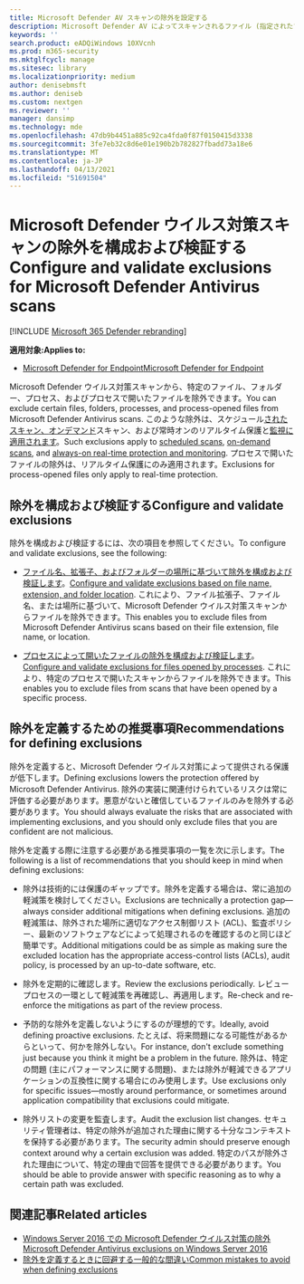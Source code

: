 ```yaml
---
title: Microsoft Defender AV スキャンの除外を設定する
description: Microsoft Defender AV によってスキャンされるファイル (指定されたプロセスによって変更されたファイルを含む) とフォルダーを除外できます。 PowerShell を使用して除外を検証します。
keywords: ''
search.product: eADQiWindows 10XVcnh
ms.prod: m365-security
ms.mktglfcycl: manage
ms.sitesec: library
ms.localizationpriority: medium
author: denisebmsft
ms.author: deniseb
ms.custom: nextgen
ms.reviewer: ''
manager: dansimp
ms.technology: mde
ms.openlocfilehash: 47db9b4451a885c92ca4fda0f87f0150415d3338
ms.sourcegitcommit: 3fe7eb32c8d6e01e190b2b782827fbadd73a18e6
ms.translationtype: MT
ms.contentlocale: ja-JP
ms.lasthandoff: 04/13/2021
ms.locfileid: "51691504"
---
```

# <a name="configure-and-validate-exclusions-for-microsoft-defender-antivirus-scans"></a><span data-ttu-id="94b22-104">Microsoft Defender ウイルス対策スキャンの除外を構成および検証する</span><span class="sxs-lookup"><span data-stu-id="94b22-104">Configure and validate exclusions for Microsoft Defender Antivirus scans</span></span>

[!INCLUDE [Microsoft 365 Defender rebranding](../../includes/microsoft-defender.md)]


<span data-ttu-id="94b22-105">**適用対象:**</span><span class="sxs-lookup"><span data-stu-id="94b22-105">**Applies to:**</span></span>

- [<span data-ttu-id="94b22-106">Microsoft Defender for Endpoint</span><span class="sxs-lookup"><span data-stu-id="94b22-106">Microsoft Defender for Endpoint</span></span>](/microsoft-365/security/defender-endpoint/)

<span data-ttu-id="94b22-107">Microsoft Defender ウイルス対策スキャンから、特定のファイル、フォルダー、プロセス、およびプロセスで開いたファイルを除外できます。</span><span class="sxs-lookup"><span data-stu-id="94b22-107">You can exclude certain files, folders, processes, and process-opened files from Microsoft Defender Antivirus scans.</span></span> <span data-ttu-id="94b22-108">このような除外は、スケジュール[されたスキャン、](scheduled-catch-up-scans-microsoft-defender-antivirus.md)[オンデマンド](run-scan-microsoft-defender-antivirus.md)スキャン、および常時オンのリアルタイム保護と[監視に適用されます](configure-real-time-protection-microsoft-defender-antivirus.md)。</span><span class="sxs-lookup"><span data-stu-id="94b22-108">Such exclusions apply to [scheduled scans](scheduled-catch-up-scans-microsoft-defender-antivirus.md), [on-demand scans](run-scan-microsoft-defender-antivirus.md), and [always-on real-time protection and monitoring](configure-real-time-protection-microsoft-defender-antivirus.md).</span></span> <span data-ttu-id="94b22-109">プロセスで開いたファイルの除外は、リアルタイム保護にのみ適用されます。</span><span class="sxs-lookup"><span data-stu-id="94b22-109">Exclusions for process-opened files only apply to real-time protection.</span></span>

## <a name="configure-and-validate-exclusions"></a><span data-ttu-id="94b22-110">除外を構成および検証する</span><span class="sxs-lookup"><span data-stu-id="94b22-110">Configure and validate exclusions</span></span>

<span data-ttu-id="94b22-111">除外を構成および検証するには、次の項目を参照してください。</span><span class="sxs-lookup"><span data-stu-id="94b22-111">To configure and validate exclusions, see the following:</span></span>

- <span data-ttu-id="94b22-112">[ファイル名、拡張子、およびフォルダーの場所に基づいて除外を構成および検証します](configure-extension-file-exclusions-microsoft-defender-antivirus.md)。</span><span class="sxs-lookup"><span data-stu-id="94b22-112">[Configure and validate exclusions based on file name, extension, and folder location](configure-extension-file-exclusions-microsoft-defender-antivirus.md).</span></span> <span data-ttu-id="94b22-113">これにより、ファイル拡張子、ファイル名、または場所に基づいて、Microsoft Defender ウイルス対策スキャンからファイルを除外できます。</span><span class="sxs-lookup"><span data-stu-id="94b22-113">This enables you to exclude files from Microsoft Defender Antivirus scans based on their file extension, file name, or location.</span></span>

- <span data-ttu-id="94b22-114">[プロセスによって開いたファイルの除外を構成および検証します](configure-process-opened-file-exclusions-microsoft-defender-antivirus.md)。</span><span class="sxs-lookup"><span data-stu-id="94b22-114">[Configure and validate exclusions for files opened by processes](configure-process-opened-file-exclusions-microsoft-defender-antivirus.md).</span></span> <span data-ttu-id="94b22-115">これにより、特定のプロセスで開いたスキャンからファイルを除外できます。</span><span class="sxs-lookup"><span data-stu-id="94b22-115">This enables you to exclude files from scans that have been opened by a specific process.</span></span>

## <a name="recommendations-for-defining-exclusions"></a><span data-ttu-id="94b22-116">除外を定義するための推奨事項</span><span class="sxs-lookup"><span data-stu-id="94b22-116">Recommendations for defining exclusions</span></span>

<span data-ttu-id="94b22-117">除外を定義すると、Microsoft Defender ウイルス対策によって提供される保護が低下します。</span><span class="sxs-lookup"><span data-stu-id="94b22-117">Defining exclusions lowers the protection offered by Microsoft Defender Antivirus.</span></span> <span data-ttu-id="94b22-118">除外の実装に関連付けられているリスクは常に評価する必要があります。悪意がないと確信しているファイルのみを除外する必要があります。</span><span class="sxs-lookup"><span data-stu-id="94b22-118">You should always evaluate the risks that are associated with implementing exclusions, and you should only exclude files that you are confident are not malicious.</span></span>

<span data-ttu-id="94b22-119">除外を定義する際に注意する必要がある推奨事項の一覧を次に示します。</span><span class="sxs-lookup"><span data-stu-id="94b22-119">The following is a list of recommendations that you should keep in mind when defining exclusions:</span></span>  

- <span data-ttu-id="94b22-120">除外は技術的には保護のギャップです。除外を定義する場合は、常に追加の軽減策を検討してください。</span><span class="sxs-lookup"><span data-stu-id="94b22-120">Exclusions are technically a protection gap—always consider additional mitigations when defining exclusions.</span></span> <span data-ttu-id="94b22-121">追加の軽減策は、除外された場所に適切なアクセス制御リスト (ACL)、監査ポリシー、最新のソフトウェアなどによって処理されるのを確認するのと同じほど簡単です。</span><span class="sxs-lookup"><span data-stu-id="94b22-121">Additional mitigations could be as simple as making sure the excluded location has the appropriate access-control lists (ACLs), audit policy, is processed by an up-to-date software, etc.</span></span>

- <span data-ttu-id="94b22-122">除外を定期的に確認します。</span><span class="sxs-lookup"><span data-stu-id="94b22-122">Review the exclusions periodically.</span></span> <span data-ttu-id="94b22-123">レビュー プロセスの一環として軽減策を再確認し、再適用します。</span><span class="sxs-lookup"><span data-stu-id="94b22-123">Re-check and re-enforce the mitigations as part of the review process.</span></span>

- <span data-ttu-id="94b22-124">予防的な除外を定義しないようにするのが理想的です。</span><span class="sxs-lookup"><span data-stu-id="94b22-124">Ideally, avoid defining proactive exclusions.</span></span> <span data-ttu-id="94b22-125">たとえば、将来問題になる可能性があるからといって、何かを除外しない。</span><span class="sxs-lookup"><span data-stu-id="94b22-125">For instance, don't exclude something just because you think it might be a problem in the future.</span></span> <span data-ttu-id="94b22-126">除外は、特定の問題 (主にパフォーマンスに関する問題)、または除外が軽減できるアプリケーションの互換性に関する場合にのみ使用します。</span><span class="sxs-lookup"><span data-stu-id="94b22-126">Use exclusions only for specific issues—mostly around performance, or sometimes around application compatibility that exclusions could mitigate.</span></span>

- <span data-ttu-id="94b22-127">除外リストの変更を監査します。</span><span class="sxs-lookup"><span data-stu-id="94b22-127">Audit the exclusion list changes.</span></span> <span data-ttu-id="94b22-128">セキュリティ管理者は、特定の除外が追加された理由に関する十分なコンテキストを保持する必要があります。</span><span class="sxs-lookup"><span data-stu-id="94b22-128">The security admin should preserve enough context around why a certain exclusion was added.</span></span> <span data-ttu-id="94b22-129">特定のパスが除外された理由について、特定の理由で回答を提供できる必要があります。</span><span class="sxs-lookup"><span data-stu-id="94b22-129">You should be able to provide answer with specific reasoning as to why a certain path was excluded.</span></span>

## <a name="related-articles"></a><span data-ttu-id="94b22-130">関連記事</span><span class="sxs-lookup"><span data-stu-id="94b22-130">Related articles</span></span>

- [<span data-ttu-id="94b22-131">Windows Server 2016 での Microsoft Defender ウイルス対策の除外</span><span class="sxs-lookup"><span data-stu-id="94b22-131">Microsoft Defender Antivirus exclusions on Windows Server 2016</span></span>](configure-server-exclusions-microsoft-defender-antivirus.md)
- [<span data-ttu-id="94b22-132">除外を定義するときに回避する一般的な間違い</span><span class="sxs-lookup"><span data-stu-id="94b22-132">Common mistakes to avoid when defining exclusions</span></span>](common-exclusion-mistakes-microsoft-defender-antivirus.md)